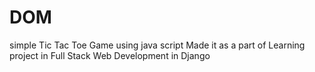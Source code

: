 # DOM
simple Tic Tac Toe Game using java script
Made it as a part of Learning project in Full Stack Web Development in Django
